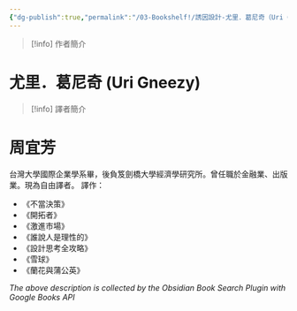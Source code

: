 ```yaml
---
{"dg-publish":true,"permalink":"/03-Bookshelf!/誘因設計-尤里．葛尼奇（Uri Gneezy）/","title":"誘因設計","noteIcon":"1","created":"2024-09-10T22:49:43.052+08:00","updated":"2024-09-10T23:26:46.622+08:00"}
---
```





> [!info] 作者簡介
> 
<div class="transclusion internal-embed is-loaded"><div class="markdown-embed">

<div class="markdown-embed-title">

# 尤里．葛尼奇 (Uri Gneezy)

</div>






</div></div>


> [!info] 譯者簡介
> 
<div class="transclusion internal-embed is-loaded"><div class="markdown-embed">

<div class="markdown-embed-title">

# 周宜芳

</div>



台灣大學國際企業學系畢，後負笈劍橋大學經濟學研究所。曾任職於金融業、出版業。現為自由譯者。
譯作：
- 《不當決策》
- 《開拓者》
- 《激進市場》
- 《誰說人是理性的》
- 《設計思考全攻略》
- 《雪球》
- 《蘭花與蒲公英》

</div></div>


_The above description is collected by the Obsidian Book Search Plugin with Google Books API_
